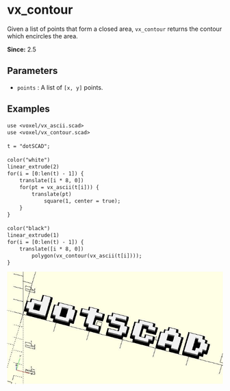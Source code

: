 # vx_contour

Given a list of points that form a closed area, `vx_contour` returns the contour which encircles the area.

**Since:** 2.5

## Parameters

- `points` : A list of `[x, y]` points.

## Examples

    use <voxel/vx_ascii.scad>
    use <voxel/vx_contour.scad>

    t = "dotSCAD";

    color("white")
    linear_extrude(2)
    for(i = [0:len(t) - 1]) {
        translate([i * 8, 0]) 
        for(pt = vx_ascii(t[i])) {
            translate(pt)
                square(1, center = true);
        }
    }

    color("black")
    linear_extrude(1)
    for(i = [0:len(t) - 1]) {
        translate([i * 8, 0]) 
            polygon(vx_contour(vx_ascii(t[i])));
    }

![vx_contour](images/lib3x-vx_contour-1.JPG)
